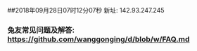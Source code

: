 ##2018年09月28日07时12分07秒 新址: 142.93.247.245
### 兔友常见问题及解答: https://github.com/wanggonging/d/blob/w/FAQ.md
